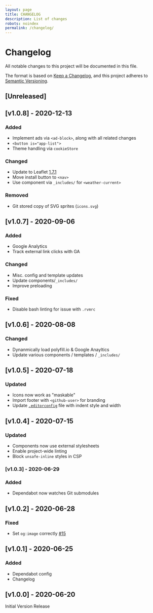 ```yaml
---
layout: page
title: CHANGELOG
description: List of changes
robots: noindex
permalink: /changelog/
---
```

<!-- markdownlint-disable -->
# Changelog
All notable changes to this project will be documented in this file.

The format is based on [Keep a Changelog](https://keepachangelog.com/en/1.0.0/),
and this project adheres to [Semantic Versioning](https://semver.org/spec/v2.0.0.html).

## [Unreleased]

## [v1.0.8] - 2020-12-13

### Added
- Implement ads via `<ad-block>`, along with all related changes
- `<button is="app-list">`
- Theme handling via `cookieStore`

### Changed
- Update to Leaflet [1.7.1](https://leafletjs.com/2020/09/04/leaflet-1.7.1.html)
- Move install button to `<nav>`
- Use component via `_includes/` for `<weather-current>`

### Removed
- Git stored copy of SVG sprites (`icons.svg`)

## [v1.0.7] - 2020-09-06

### Added
- Google Analytics
- Track external link clicks with GA

### Changed
- Misc. config and template updates
- Update components/`_includes/`
- Improve preloading

### Fixed
- Disable bash linting for issue with `.rvmrc`

## [v1.0.6] - 2020-08-08

### Changed
- Dynanmically load polyfill.io & Google Anayltics
- Update various components / templates / `_includes/`

## [v1.0.5] - 2020-07-18

### Updated
- Icons now work as "maskable"
- Import footer with `<github-user>` for branding
- Update [`.editorconfig`](https://editorconfig.org/) file with indent style and width

## [v1.0.4] - 2020-07-15

### Updated
- Components now use external stylesheets
- Enable project-wide linting
- Block `unsafe-inline` styles in CSP

### [v1.0.3] - 2020-06-29

### Added
- Dependabot now watches Git submodules

## [v1.0.2] - 2020-06-28

### Fixed
- Set `og:image` correctly [#15](https://github.com/kernvalley/news.kernvalley.us/ussues/16)

## [v1.0.1] - 2020-06-25

### Added
- Dependabot config
- Changelog
## [v1.0.0] - 2020-06-20
Initial Version Release
<!-- markdownlint-restore -->
